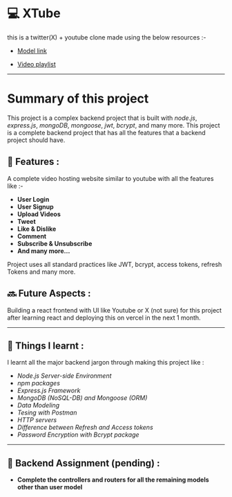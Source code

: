 # 💻 XTube 
 
this is a twitter(X) + youtube clone made using the below resources :-

- [Model link](https://app.eraser.io/workspace/YtPqZ1VogxGy1jzIDkzj?origin=share)

- [Video playlist](https://www.youtube.com/watch?v=EH3vGeqeIAo&list=PLu71SKxNbfoBGh_8p_NS-ZAh6v7HhYqHW)

---
# Summary of this project

This project is a complex backend project that is built with *node.js*, *express.js*, *mongoDB*, *mongoose*, *jwt*, *bcrypt*, and many more. This project is a complete backend project that has all the features that a backend project should have.

## 🚀 Features :

A complete video hosting website similar to youtube with all the features like :-

- **User Login**
- **User Signup** 
- **Upload Videos**
- **Tweet**
- **Like & Dislike** 
- **Comment**
- **Subscribe & Unsubscribe**  
- **And many more...**

Project uses all standard practices like JWT, bcrypt, access tokens, refresh Tokens and many more. 

## 🔜 Future Aspects :

Building a react frontend with UI like Youtube or X (not sure) for this project after learning react and deploying this on vercel in the next 1 month.

---

## 🧠 Things I learnt :

I learnt all the major backend jargon through making this project like :

- *Node.js Server-side Environment*
- *npm packages*
- *Express.js Framework*
- *MongoDB (NoSQL-DB) and Mongoose (ORM)*
- *Data Modeling*
- *Tesing with Postman*
- *HTTP servers*
- *Difference between Refresh and Access tokens*
- *Password Encryption with Bcrypt package*

--- 
## 📄 Backend Assignment (pending) :

- **Complete the controllers and routers for all the remaining models other than user model**